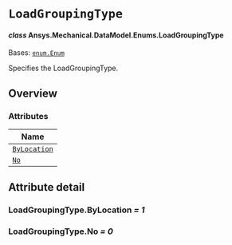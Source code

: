 # `LoadGroupingType`

<a id="ansys.mechanical.stubs.v241.Ansys.Mechanical.DataModel.Enums.LoadGroupingType"></a>

#### *class* Ansys.Mechanical.DataModel.Enums.LoadGroupingType

Bases: [`enum.Enum`](https://docs.python.org/3/library/enum.html#enum.Enum)

Specifies the LoadGroupingType.

<!-- !! processed by numpydoc !! -->

<a id="overview"></a>

## Overview

### Attributes

| Name |
| ------------------------------------------------ |
| [`ByLocation`](#LoadGroupingType.ByLocation) |
| [`No`](#LoadGroupingType.No) |

<a id="attribute-detail"></a>

## Attribute detail

<a id="LoadGroupingType.ByLocation"></a>

### LoadGroupingType.ByLocation *= 1*

<a id="LoadGroupingType.No"></a>

### LoadGroupingType.No *= 0*


